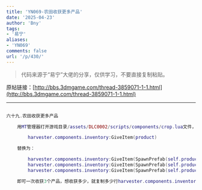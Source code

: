 ```yaml
---
title: 'YN069-农田收获更多产品'
date: '2025-04-23'
author: 'Bny'
tags:
- '易宁'
aliases:
- 'YN069'
comments: false
url: '/p/430/'
---
```


> 代码来源于“易宁”大佬的分享，仅供学习，不要直接复制粘贴。

原帖链接：[http://bbs.3dmgame.com/thread-3859071-1-1.html](http://bbs.3dmgame.com/thread-3859071-1-1.html)

---

```lua  

六十九.农田收获更多产品

	用MT管理器打开游戏目录/assets/DLC0002/scripts/components/crop.lua文件，将以下内容：

		harvester.components.inventory:GiveItem(product)

	替换为：

		harvester.components.inventory:GiveItem(SpawnPrefab(self.product_prefab))
		harvester.components.inventory:GiveItem(SpawnPrefab(self.product_prefab))
		harvester.components.inventory:GiveItem(SpawnPrefab(self.product_prefab))

	即可一次收获3个产品，想收获多少，就复制多少行harvester.components.inventory:GiveItem(SpawnPrefab(self.product_prefab))即可

```  

